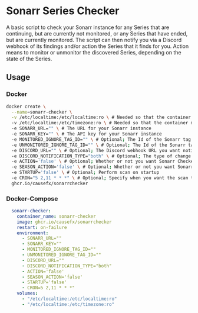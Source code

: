 # Sonarr Series Checker

A basic script to check your Sonarr instance for any Series that are continuing, but are currently not monitored, or any Series that have ended, but are currently monitored. The script can then notify you via a Discord webhook of its findings and/or action the Series that it finds for you. Action means to monitor or unmonitor the discovered Series, depending on the state of the Series.

## Usage

### Docker

```bash
docker create \
  --name=sonarr-checker \
  -v /etc/localtime:/etc/localtime:ro \ # Needed so that the container matches the TZ of the Host for the cronjob
  -v /etc/localtime:/etc/timezone:ro \ # Needed so that the container matches the TZ of the Host for the cronjob
  -e SONARR_URL="" \ # The URL for your Sonarr instance
  -e SONARR_KEY="" \ # The API key for your Sonarr instance
  -e MONITORED_IGNORE_TAG_ID="" \ # Optional; The Id of the Sonarr tag that you do not want the scanner to pickup for series that are monitored
  -e UNMONITORED_IGNORE_TAG_ID="" \ # Optional; The Id of the Sonarr tag that you do not want the scanner to pickup for series that are unmonitored
  -e DISCORD_URL="" \ # Optional; The Discord webhook URL you want notifications to go to
  -e DISCORD_NOTIFICATION_TYPE="both" \ # Optional; The type of change you want to be notified i.e. m = series changed to monitored | u = series changed to unmonitored
  -e ACTION='false' \ # Optional; Whether or not you want Sonarr Checker to action the discovered Series
  -e SEASON_ACTION='false' \ # Optional; Whether or not you want Sonarr Checker to action the discovered Series Seasons
  -e STARTUP='false' \ # Optional; Perform scan on startup
  -e CRON="5 2,11 * * *" \ # Optional; Specify when you want the scan to run via cronjob
  ghcr.io/causefx/sonarrchecker
```

### Docker-Compose

```yaml
  sonarr-checker:
    container_name: sonarr-checker
    image: ghcr.io/causefx/sonarrchecker
    restart: on-failure
    environment:
      - SONARR_URL=""
      - SONARR_KEY=""
      - MONITORED_IGNORE_TAG_ID=""
      - UNMONITORED_IGNORE_TAG_ID=""
      - DISCORD_URL=""
      - DISCORD_NOTIFICATION_TYPE="both"
      - ACTION='false'
      - SEASON_ACTION='false'
      - STARTUP='false'
      - CRON=5 2,11 * * *"
    volumes:
      - "/etc/localtime:/etc/localtime:ro"
      - "/etc/localtime:/etc/timezone:ro"
```
